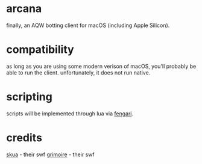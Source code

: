 # arcana

finally, an AQW botting client for macOS (including Apple Silicon).

# compatibility

as long as you are using some modern verison of macOS, you'll probably be able to run the client. unfortunately, it does not run native.

# scripting

scripts will be implemented through lua via [fengari](https://fengari.io).

# credits

[skua](https://github.com/BrenoHenrike/Skua) - their swf
[grimoire](https://github.com/GentleGanku/GrimliteRev) - their swf
